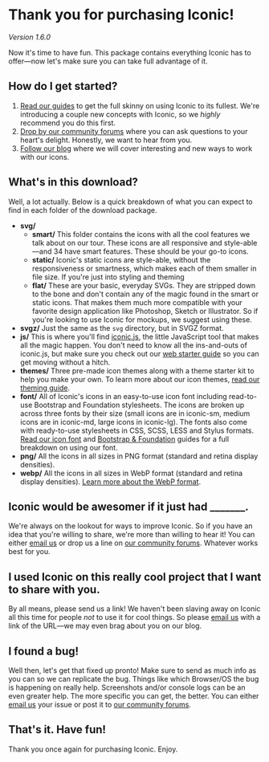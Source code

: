 # Thank you for purchasing Iconic!

_Version 1.6.0_

Now it's time to have fun. This package contains everything Iconic has to offer&mdash;now let's make sure you can take full advantage of it.

## How do I get started?

1. [Read our guides](http://useiconic.com/guides/) to get the full skinny on using Iconic to its fullest. We're introducing a couple new concepts with Iconic, so we _highly_ recommend you do this first.
2. [Drop by our community forums](http://useiconic.com/community/) where you can ask questions to your heart's delight. Honestly, we want to hear from you.
3. [Follow our blog](http://blog.useiconic.com/) where we will cover interesting and new ways to work with our icons.


## What's in this download?

Well, a lot actually. Below is a quick breakdown of what you can expect to find in each folder of the download package.

* **svg/**
	* **smart/** This folder contains the icons with all the cool features we talk about on our tour. These icons are all responsive and style-able&mdash;and 34 have smart features. These should be your go-to icons.
	* **static/** Iconic's static icons are style-able, without the responsiveness or smartness, which makes each of them smaller in file size. If you're just into styling and theming
	* **flat/** These are your basic, everyday SVGs. They are stripped down to the bone and don't contain any of the magic found in the smart or static icons. That makes them much more compatible with your favorite design application like Photoshop, Sketch or Illustrator. So if you're looking to use Iconic for mockups, we suggest using these.
* **svgz/** Just the same as the `svg` directory, but in SVGZ format.
* **js/** This is where you'll find [iconic.js](http://useiconic.com/tools/iconic-js), the little JavaScript tool that makes all the magic happen. You don't need to know all the ins-and-outs of iconic.js, but make sure you check out our [web starter guide](http://useiconic.com/guides/iconic-for-web) so you can get moving without a hitch.
* **themes/** Three pre-made icon themes along with a theme starter kit to help you make your own. To learn more about our icon themes, [read our theming guide](http://useiconic.com/guides/how-to-create-a-theme).
* **font/** All of Iconic's icons in an easy-to-use icon font including read-to-use Bootstrap and Foundation stylesheets. The icons are broken up across three fonts by their size (small icons are in iconic-sm, medium icons are in iconic-md, large icons in iconic-lg). The fonts also come with ready-to-use stylesheets in CSS, SCSS, LESS and Stylus formats. [Read our icon font](http://useiconic.com/guides/how-to-use-the-icon-font) and [Bootstrap &amp; Foundation](/guides/iconic-for-bootstrap-and-foundation) guides for a full breakdown on using our font.
* **png/** All the icons in all sizes in PNG format (standard and retina display densities).
* **webp/** All the icons in all sizes in WebP format (standard and retina display densities). [Learn more about the WebP format](https://developers.google.com/speed/webp/).


## Iconic would be awesomer if it just had _______.
We're always on the lookout for ways to improve Iconic. So if you have an idea that you're willing to share, we're more than willing to hear it! You can either [email us](mailto:yourfriends@useiconic.com) or drop us a line on [our community forums](http://useiconic.com/community/). Whatever works best for you.


## I used Iconic on this really cool project that I want to share with you.
By all means, please send us a link! We haven't been slaving away on Iconic all this time for people _not_ to use it for cool things. So please [email us](mailto:yourfriends@useiconic.com) with a link of the URL&mdash;we may even brag about you on our blog.


## I found a bug!

Well then, let's get that fixed up pronto! Make sure to send as much info as you can so we can replicate the bug. Things like which Browser/OS the bug is happening on really help. Screenshots and/or console logs can be an even greater help. The more specific you can get, the better. You can either [email us](mailto:yourfriends@useiconic.com) your issue or post it to [our community forums](http://useiconic.com/community/).


## That's it. Have fun!

Thank you once again for purchasing Iconic. Enjoy.
